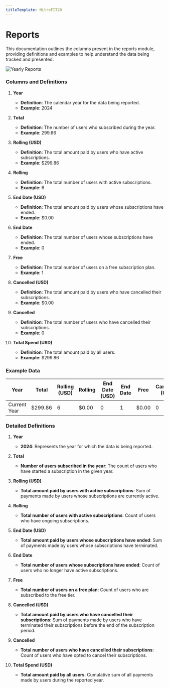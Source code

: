 ```yaml
---
titleTemplate: NitroFIT28
---
```


# Reports

This documentation outlines the columns present in the reports module, providing definitions and examples to help understand the data being tracked and presented.

![Yearly Reports](/nitrofit28/reports.jpg)

### Columns and Definitions

1. **Year**
   - **Definition**: The calendar year for the data being reported.
   - **Example**: 2024

2. **Total**
   - **Definition**: The number of users who subscribed during the year.
   - **Example**: 299.86

3. **Rolling (USD)**
   - **Definition**: The total amount paid by users who have active subscriptions.
   - **Example**: $299.86

4. **Rolling**
   - **Definition**: The total number of users with active subscriptions.
   - **Example**: 6

5. **End Date (USD)**
   - **Definition**: The total amount paid by users whose subscriptions have ended.
   - **Example**: $0.00

6. **End Date**
   - **Definition**: The total number of users whose subscriptions have ended.
   - **Example**: 0

7. **Free**
   - **Definition**: The total number of users on a free subscription plan.
   - **Example**: 1

8. **Cancelled (USD)**
   - **Definition**: The total amount paid by users who have cancelled their subscriptions.
   - **Example**: $0.00

9. **Cancelled**
   - **Definition**: The total number of users who have cancelled their subscriptions.
   - **Example**: 0

10. **Total Spend (USD)**
    - **Definition**: The total amount paid by all users.
    - **Example**: $299.86

### Example Data

| Year          | Total | Rolling (USD) | Rolling | End Date (USD) | End Date | Free | Cancelled (USD) | Cancelled | Total Spend (USD) |
|---------------|-------|----------------|---------|----------------|----------|------|-----------------|-----------|-------------------|
| Current Year  | $299.86 | 6            | $0.00   | 0             | 1        | $0.00| 0               | $299.86  |

### Detailed Definitions

1. **Year**
   - **2024**: Represents the year for which the data is being reported.

2. **Total**
   - **Number of users subscribed in the year**: The count of users who have started a subscription in the given year.

3. **Rolling (USD)**
   - **Total amount paid by users with active subscriptions**: Sum of payments made by users whose subscriptions are currently active.

4. **Rolling**
   - **Total number of users with active subscriptions**: Count of users who have ongoing subscriptions.

5. **End Date (USD)**
   - **Total amount paid by users whose subscriptions have ended**: Sum of payments made by users whose subscriptions have terminated.

6. **End Date**
   - **Total number of users whose subscriptions have ended**: Count of users who no longer have active subscriptions.

7. **Free**
   - **Total number of users on a free plan**: Count of users who are subscribed to the free tier.

8. **Cancelled (USD)**
   - **Total amount paid by users who have cancelled their subscriptions**: Sum of payments made by users who have terminated their subscriptions before the end of the subscription period.

9. **Cancelled**
   - **Total number of users who have cancelled their subscriptions**: Count of users who have opted to cancel their subscriptions.

10. **Total Spend (USD)**
    - **Total amount paid by all users**: Cumulative sum of all payments made by users during the reported year.
